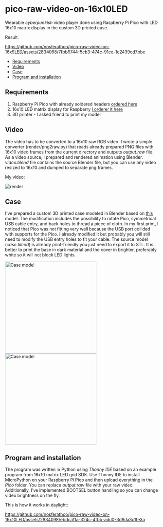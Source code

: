 # pico-raw-video-on-16x10LED

Wearable *cyberpunkish* video player done using Raspberry Pi Pico with LED 16x10 matrix display in the custom 3D printed case.

Result:

https://github.com/nosferathoo/pico-raw-video-on-16x9LED/assets/2834098/7fbb9744-5cb3-474c-91ce-1c2439cd7bbe

  * [Requirements](#requirements)
  * [Video](#video)
  * [Case](#case)
  * [Program and installation](#program-and-installation)

## Requirements

1. Raspberry Pi Pico with already soldered headers [ordered here](https://botland.com.pl/moduly-i-zestawy-do-raspberry-pi-pico/21573-raspberry-pi-pico-h-rp2040-arm-cortex-m0-ze-zlaczami-5056561803180.html)
2. 16x10 LED matrix display for Raspberry [I orderer it here](https://botland.com.pl/raspberry-pi-pico-hat-klawiatury-i-wyswietlacze/20116-matryca-led-rgb-16x10-do-raspberry-pi-pico-waveshare-20170-5904422350666.html)
3. 3D printer - I asked friend to print my model

## Video

The video has to be converted to a 16x10 raw RGB video. I wrote a simple converter (render/png2raw.py) that reads already prepared PNG files with 16x10 video frames from the current directory and outputs *output.raw* file. As a video source, I prepared and rendered animation using Blender. *video.blend* file contains the source Blender file, but you can use any video resized to 16x10 and dumped to separate png frames.

My video:

![render](https://github.com/nosferathoo/pico-raw-video-on-16x10LED/assets/2834098/0b115801-619f-4c3e-bceb-01f170cb7b3f)

## Case

I've prepared a custom 3D printed case modeled in Blender based on [this](https://learn.adafruit.com/raspberry-pi-pico-case/3d-printing) model. The modification includes the possibility to rotate Pico, symmetrical USB cable entry, and back holes to thread a piece of cloth. In my first print, I noticed that Pico was not fitting very well because the USB port collided with supports for the Pico. I already modified it but probably you will still need to modify the USB entry holes to fit your cable. The source model (*case.blend*) is already print-friendly you just need to export it to STL. It is better to print the base in dark material and the cover in brighter, preferably white so it will not block LED lights.

<img width="300" alt="Case model" src="https://github.com/nosferathoo/pico-raw-video-on-16x10LED/assets/2834098/081eb807-30a7-46da-bba5-80b51c940716">
<img width="300" alt="Case model" src="https://github.com/nosferathoo/pico-raw-video-on-16x10LED/assets/2834098/95818014-5dcf-4eda-8868-5806d2291f0c">

## Program and installation

The program was written in Python using *Thonny IDE* based on an example program from 16x10 matrix LED grid SDK. Use Thonny IDE to install MicroPython on your Raspberry Pi Pico and then upload everything in the *Pico* folder. You can replace *output.raw* file with your raw video. Additionally, I've implemented BOOTSEL button handling so you can change video brightness on the fly.

This is how it works in daylight:

https://github.com/nosferathoo/pico-raw-video-on-16x10LED/assets/2834098/ebdca11a-324c-4fbb-add0-3d9da3c1fe3a
